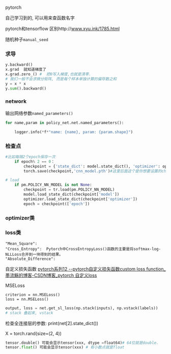 pytorch

自己学习到的, 可以用来查函数名字

pytorch和tensorflow 区别http://www.xyu.ink/1785.html

随机种子`manual_seed`

### 求导

```python
y.backward()
x.grad  就知道梯度了
x.grad.zero_() #  把0写入梯度,也就是清零.
# 我们一般不会求微分矩阵, 而是每个样本单独计算的偏导数之和
y = x * x 
y.sum().backward() 
```



### network

输出网络参数`named_parameters()`

```python
for name,param in policy_net.net.named_parameters():

​    logger.info(*f*"name: {name}, param: {param.shape}")
```

### 检查点

```python
#比如每隔2个epoch保存一次
    if epoch% 2 == 0：
        checkpoint = {'state_dict': model.state_dict(), 'optimizer': optimizer.state_dict()}
        torch.save(checkpoint,'cnn_model.pth')#这里后面这个是你想要设置的checkpoint文件的名字，ubuntu上默认保存为zip文件

# load	
    if pm.POLICY_NN_MODEL is not None:
		checkpoint = tr.load(pm.POLICY_NN_MODEL)
		model.load_state_dict(checkpoint['model'])
		optimizer.load_state_dict(checkpoint['optimizer'])
		epoch = checkpoint(['epoch'])
```



### optimizer类



### loss类

```
"Mean_Square":
"Cross_Entropy":  Pytorch中CrossEntropyLoss()函数的主要是将softmax-log-NLLLoss合并到一块得到的结果。
"Absolute_Difference":
```

自定义损失函数  [pytorch系列12 --pytorch自定义损失函数custom loss function_墨流觞的博客-CSDN博客_pytorch 自定义loss](https://blog.csdn.net/dss_dssssd/article/details/84103834)

MSELoss 

```
criterion = nn.MSELoss()
loss = nn.MSELoss()
```

```python
output, loss = net.get_sl_loss(np.stack(inputs), np.vstack(labels))
# stack 叠起来, vstack 
```



检查全连接层的参数:  print(net[2].state_dict())

X = torch.rand(size=(2, 4))

```python
tensor.double() 可能会显示tensor(xxx, dtype =float64)# 64位就是double.
tensor.float() 可能会显示tensor(xxx) # 有小数点就是float
```
